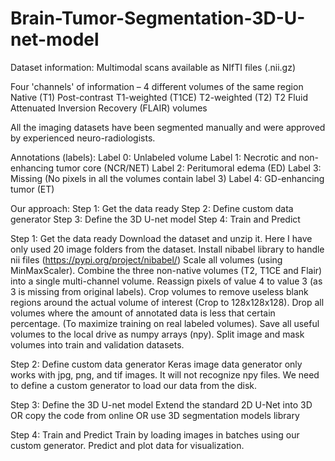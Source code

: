 # Brain-Tumor-Segmentation-3D-U-net-model
Dataset information:
Multimodal scans available as NIfTI files (.nii.gz) 

Four 'channels' of information – 4 different volumes of the same region
Native (T1) 
Post-contrast T1-weighted (T1CE)
T2-weighted (T2)
T2 Fluid Attenuated Inversion Recovery (FLAIR) volumes

All the imaging datasets have been segmented manually and were approved by experienced neuro-radiologists. 

Annotations (labels): 
Label 0: Unlabeled volume
Label 1: Necrotic and non-enhancing tumor core (NCR/NET)
Label 2: Peritumoral edema (ED)
Label 3: Missing (No pixels in all the volumes contain label 3)
Label 4: GD-enhancing tumor (ET)

Our approach:
Step 1: Get the data ready 
Step 2: Define custom data generator
Step 3: Define the 3D U-net model
Step 4: Train and Predict

Step 1: Get the data ready
Download the dataset and unzip it. 
Here I have only used 20 image folders from the dataset.
Install nibabel library to handle nii files (https://pypi.org/project/nibabel/)
Scale all volumes (using MinMaxScaler).
Combine the three non-native volumes (T2, T1CE and Flair) into a single multi-channel volume. 
Reassign pixels of value 4 to value 3 (as 3 is missing from original labels).
Crop volumes to remove useless blank regions around the actual volume of interest (Crop to 128x128x128).
Drop all volumes where the amount of annotated data is less that certain percentage. (To maximize training on real labeled volumes). 
Save all useful volumes to the local drive as numpy arrays (npy).
Split image and mask volumes into train and validation datasets. 

Step 2: Define custom data generator
Keras image data generator only works with jpg, png, and tif images. It will not recognize npy files. We need to define a custom generator to load our data from the disk. 

Step 3: Define the 3D U-net model
Extend the standard 2D U-Net into 3D OR 
copy the code from online OR 
use 3D segmentation models library 

Step 4: Train and Predict
Train by loading images in batches using our custom generator. 
Predict and plot data for visualization.
